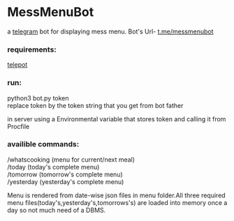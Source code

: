 # MessMenuBot
a [telegram](t.me) bot for displaying mess menu. Bot's Url- [t.me/messmenubot](t.me/messmenubot)


### requirements:
  [telepot](http://telepot.readthedocs.io/en/latest/)  
    
### run:  
  python3 bot.py token  
  replace token by the token string that you get from bot father  
    
  in server using a Environmental variable that stores token and calling it from Procfile  
  
### availible commands:  
  /whatscooking   (menu for current/next meal)  
  /today          (today's complete menu)  
  /tomorrow      (tomorrow's complete menu)  
  /yesterday      (yesterday's complete menu)  
  
Menu is rendered from date-wise json files in menu folder.All three required menu files(today's,yesterday's,tomorrows's) are loaded into memory once a day so not much need of a DBMS. 
